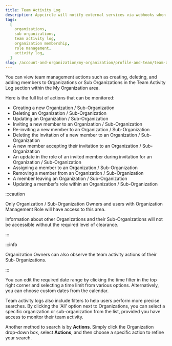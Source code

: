 ```yaml
---
title: Team Activity Log
description: Appcircle will notify external services via webhooks when a certain event occurs. When the events you specified happen, we'll send a POST request in JSON format to the URLs you provide. (Team Activity Log)
tags:
  [
    organizations,
    sub organizations,
    team activity log,
    organization membership,
    role management,
    activity log,
  ]
slug: /account-and-organization/my-organization/profile-and-team/team-activity-log
---
```


You can view team management actions such as creating, deleting, and adding members to Organizations or Sub Organizations in the Team Activity Log section within the My Organization area.

<Screenshot url='https://cdn.appcircle.io/docs/assets/be-3744-teamactivity.png' />

Here is the full list of actions that can be monitored:

- Creating a new Organization / Sub-Organization
- Deleting an Organization / Sub-Organization
- Updating an Organization / Sub-Organization
- Inviting a new member to an Organization / Sub-Organization
- Re-inviting a new member to an Organization / Sub-Organization
- Deleting the invitation of a new member to an Organization / Sub-Organization
- A new member accepting their invitation to an Organization / Sub-Organization
- An update in the role of an invited member during invitation for an Organization / Sub-Organization
- Assigning a member to an Organization / Sub-Organization
- Removing a member from an Organization / Sub-Organization
- A member leaving an Organization / Sub-Organization
- Updating a member's role within an Organization / Sub-Organization

:::caution

Only Organization / Sub-Organization Owners and users with Organization Management Role will have access to this area.

Information about other Organizations and their Sub-Organizations will not be accessible without the required level of clearance.

:::

:::info

Organization Owners can also observe the team activity actions of their Sub-Organizations.

:::

You can edit the required date range by clicking the time filter in the top right corner and selecting a time limit from various options. Alternatively, you can choose custom dates from the calendar.

<Screenshot url='https://cdn.appcircle.io/docs/assets/be-3744-teamactivity4.png' />

Team activity logs also include filters to help users perform more precise searches. By clicking the 'All' option next to Organizations, you can select a specific organization or sub-organization from the list, provided you have access to monitor their team activity.

<Screenshot url='https://cdn.appcircle.io/docs/assets/be-3744-teamactivity2.png' />

Another method to search is by **Actions**. Simply click the Organization drop-down box, select **Actions**, and then choose a specific action to refine your search.

<Screenshot url='https://cdn.appcircle.io/docs/assets/be-3744-teamactivity3.png' />
